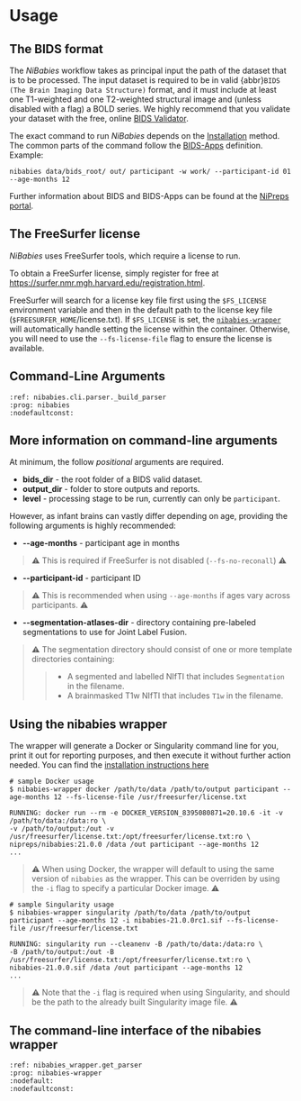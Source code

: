 # Usage

## The BIDS format

The *NiBabies* workflow takes as principal input the path of the dataset
that is to be processed.
The input dataset is required to be in valid
{abbr}`BIDS (The Brain Imaging Data Structure)` format,
and it must include at least one T1-weighted and
one T2-weighted structural image and
(unless disabled with a flag) a BOLD series.
We highly recommend that you validate your dataset with the free, online
[BIDS Validator](http://bids-standard.github.io/bids-validator/).

The exact command to run *NiBabies* depends on the [Installation](./installation.md) method.
The common parts of the command follow the
[BIDS-Apps](https://github.com/BIDS-Apps) definition.
Example:

```Shell
nibabies data/bids_root/ out/ participant -w work/ --participant-id 01 --age-months 12
```

Further information about BIDS and BIDS-Apps can be found at the
[NiPreps portal](https://www.nipreps.org/apps/framework/).

## The FreeSurfer license

*NiBabies* uses FreeSurfer tools, which require a license to run.

To obtain a FreeSurfer license, simply register for free at https://surfer.nmr.mgh.harvard.edu/registration.html.

FreeSurfer will search for a license key file first using the `$FS_LICENSE` environment variable and then in the default path to the license key file (`$FREESURFER_HOME`/license.txt). If `$FS_LICENSE` is set, the [`nibabies-wrapper`](#Using-the-nibabies-wrapper) will automatically handle setting the license within the container.
Otherwise, you will need to use the `--fs-license-file` flag to ensure the license is available.

## Command-Line Arguments
```{argparse}
:ref: nibabies.cli.parser._build_parser
:prog: nibabies
:nodefaultconst:
```

## More information on command-line arguments

At minimum, the follow *positional* arguments are required.

- **bids_dir** - the root folder of a BIDS valid dataset.
- **output_dir** - folder to store outputs and reports.
- **level** - processing stage to be run, currently can only be `participant`.

However, as infant brains can vastly differ depending on age, providing the following arguments is highly recommended:

- **--age-months** - participant age in months

> ⚠️
> This is required if FreeSurfer is not disabled (`--fs-no-reconall`)
> ⚠️

- **--participant-id** - participant ID

> ⚠️
> This is recommended when using `--age-months` if ages vary across participants.
> ⚠️

- **--segmentation-atlases-dir** - directory containing pre-labeled segmentations to use for Joint Label Fusion.

> ⚠️
> The segmentation directory should consist of one or more template directories containing:
>> - A segmented and labelled NIfTI that includes `Segmentation` in the filename.
>> - A brainmasked T1w NIfTI that includes `T1w` in the filename.

## Using the nibabies wrapper

The wrapper will generate a Docker or Singularity command line for you, print it out for reporting purposes, and then execute it without further action needed.
You can find the [installation instructions here](./installation.md#Installing-the-nibabies-wrapper)

```
# sample Docker usage
$ nibabies-wrapper docker /path/to/data /path/to/output participant --age-months 12 --fs-license-file /usr/freesurfer/license.txt

RUNNING: docker run --rm -e DOCKER_VERSION_8395080871=20.10.6 -it -v /path/to/data:/data:ro \
-v /path/to/output:/out -v /usr/freesurfer/license.txt:/opt/freesurfer/license.txt:ro \
nipreps/nibabies:21.0.0 /data /out participant --age-months 12
...
```

> ⚠️
> When using Docker, the wrapper will default to using the same version of `nibabies` as the wrapper.
> This can be overriden by using the `-i` flag to specify a particular Docker image.
> ⚠️

```
# sample Singularity usage
$ nibabies-wrapper singularity /path/to/data /path/to/output participant --age-months 12 -i nibabies-21.0.0rc1.sif --fs-license-file /usr/freesurfer/license.txt

RUNNING: singularity run --cleanenv -B /path/to/data:/data:ro \
-B /path/to/output:/out -B /usr/freesurfer/license.txt:/opt/freesurfer/license.txt:ro \
nibabies-21.0.0.sif /data /out participant --age-months 12
...
```

> ⚠️
> Note that the `-i` flag is required when using Singularity, and should be the path to the already built Singularity image file.
> ⚠️

The command-line interface of the nibabies wrapper
------------------------------------------------

```{argparse}
:ref: nibabies_wrapper.get_parser
:prog: nibabies-wrapper
:nodefault:
:nodefaultconst:
```
